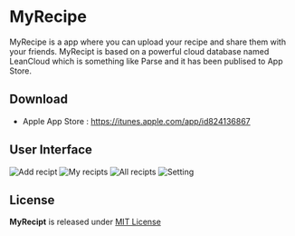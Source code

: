 MyRecipe
================

MyRecipe is a app where you can upload your recipe and share them with your friends.
MyRecipt is based on a powerful cloud database named LeanCloud which is something like Parse and it has been publised to App Store.

Download
--------
- Apple App Store : https://itunes.apple.com/app/id824136867
 
User Interface
--------
![Add recipt](https://is5-ssl.mzstatic.com/image/thumb/Purple5/v4/ba/d9/be/bad9bec6-aae5-7fec-4907-be14bb34315e/pr_source.png/500x500bb-80.png)
![My recipts](https://is3-ssl.mzstatic.com/image/thumb/Purple1/v4/d3/e8/e2/d3e8e2e7-a907-59ec-045c-8ba713269185/pr_source.png/500x500bb-80.png)
![All recipts](https://is1-ssl.mzstatic.com/image/thumb/Purple3/v4/8c/f7/6f/8cf76fc1-3632-431e-04af-8daf22432f12/pr_source.png/500x500bb-80.png)
![Setting](https://is1-ssl.mzstatic.com/image/thumb/Purple1/v4/20/a3/a3/20a3a370-3918-2119-09e2-e5245ff20d32/pr_source.png/500x500bb-80.png)

License
-------
**MyRecipt** is released under [MIT License](http://opensource.org/licenses/MIT)


